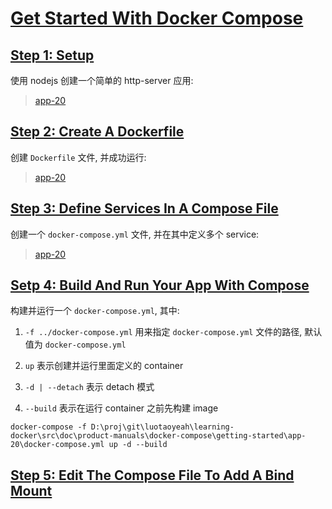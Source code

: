 # [Get Started With Docker Compose](https://docs.docker.com/compose/gettingstarted/)

## [Step 1: Setup](https://docs.docker.com/compose/gettingstarted/#step-1-setup)

使用 nodejs 创建一个简单的 http-server 应用:

> [app-20](./app-20)

## [Step 2: Create A Dockerfile](https://docs.docker.com/compose/gettingstarted/#step-2-create-a-dockerfile)

创建 `Dockerfile` 文件, 并成功运行:

> [app-20](./app-20)

## [Step 3: Define Services In A Compose File](https://docs.docker.com/compose/gettingstarted/#step-3-define-services-in-a-compose-file)

创建一个 `docker-compose.yml` 文件, 并在其中定义多个 service:

> [app-20](./app-20)

## [Setp 4: Build And Run Your App With Compose](https://docs.docker.com/compose/gettingstarted/#step-4-build-and-run-your-app-with-compose)

构建并运行一个 `docker-compose.yml`, 其中:

1. `-f ../docker-compose.yml` 用来指定 `docker-compose.yml` 文件的路径, 默认值为 `docker-compose.yml`

2. `up` 表示创建并运行里面定义的 container

3. `-d | --detach` 表示 detach 模式

4. `--build` 表示在运行 container 之前先构建 image

`docker-compose -f D:\proj\git\luotaoyeah\learning-docker\src\doc\product-manuals\docker-compose\getting-started\app-20\docker-compose.yml up -d --build`

## [Step 5: Edit The Compose File To Add A Bind Mount](https://docs.docker.com/compose/gettingstarted/#step-5-edit-the-compose-file-to-add-a-bind-mount)

